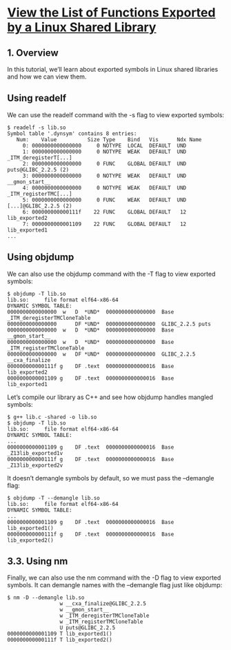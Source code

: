 # [View the List of Functions Exported by a Linux Shared Library](https://www.baeldung.com/linux/shared-library-exported-functions)

## 1. Overview

In this tutorial, we’ll learn about exported symbols in Linux shared libraries and how we can view them.


## Using readelf

We can use the readelf command with the -s flag to view exported symbols:

```shell
$ readelf -s lib.so
Symbol table '.dynsym' contains 8 entries:
   Num:    Value          Size Type    Bind   Vis      Ndx Name
     0: 0000000000000000     0 NOTYPE  LOCAL  DEFAULT  UND
     1: 0000000000000000     0 NOTYPE  WEAK   DEFAULT  UND _ITM_deregisterT[...]
     2: 0000000000000000     0 FUNC    GLOBAL DEFAULT  UND puts@GLIBC_2.2.5 (2)
     3: 0000000000000000     0 NOTYPE  WEAK   DEFAULT  UND __gmon_start__
     4: 0000000000000000     0 NOTYPE  WEAK   DEFAULT  UND _ITM_registerTMC[...]
     5: 0000000000000000     0 FUNC    WEAK   DEFAULT  UND [...]@GLIBC_2.2.5 (2)
     6: 000000000000111f    22 FUNC    GLOBAL DEFAULT   12 lib_exported2
     7: 0000000000001109    22 FUNC    GLOBAL DEFAULT   12 lib_exported1
...
```

## Using objdump

We can also use the objdump command with the -T flag to view exported symbols:

```shell
$ objdump -T lib.so
lib.so:     file format elf64-x86-64
DYNAMIC SYMBOL TABLE:
0000000000000000  w   D  *UND*	0000000000000000  Base        _ITM_deregisterTMCloneTable
0000000000000000      DF *UND*	0000000000000000  GLIBC_2.2.5 puts
0000000000000000  w   D  *UND*	0000000000000000  Base        __gmon_start__
0000000000000000  w   D  *UND*	0000000000000000  Base        _ITM_registerTMCloneTable
0000000000000000  w   DF *UND*	0000000000000000  GLIBC_2.2.5 __cxa_finalize
000000000000111f g    DF .text	0000000000000016  Base        lib_exported2
0000000000001109 g    DF .text	0000000000000016  Base        lib_exported1
```

Let’s compile our library as C++ and see how objdump handles mangled symbols:

```shell
$ g++ lib.c -shared -o lib.so
$ objdump -T lib.so
lib.so:     file format elf64-x86-64
DYNAMIC SYMBOL TABLE:
...
0000000000001109 g    DF .text	0000000000000016  Base        _Z13lib_exported1v
000000000000111f g    DF .text	0000000000000016  Base        _Z13lib_exported2v
```

It doesn’t demangle symbols by default, so we must pass the –demangle flag:

```shell
$ objdump -T --demangle lib.so
lib.so:     file format elf64-x86-64
DYNAMIC SYMBOL TABLE:
...
0000000000001109 g    DF .text	0000000000000016  Base        lib_exported1()
000000000000111f g    DF .text	0000000000000016  Base        lib_exported2()
```

## 3.3. Using nm

Finally, we can also use the nm command with the -D flag to view exported symbols. It can demangle names with the –demangle flag just like objdump:
```shell
$ nm -D --demangle lib.so
                 w __cxa_finalize@GLIBC_2.2.5
                 w __gmon_start__
                 w _ITM_deregisterTMCloneTable
                 w _ITM_registerTMCloneTable
                 U puts@GLIBC_2.2.5
0000000000001109 T lib_exported1()
000000000000111f T lib_exported2()
```